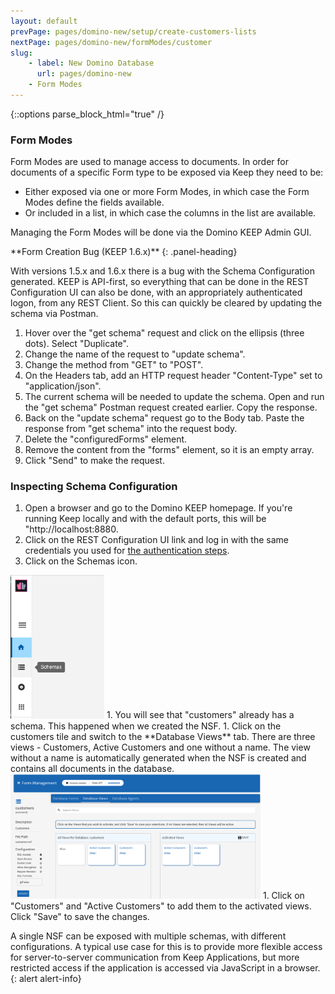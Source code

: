 ```yaml
---
layout: default
prevPage: pages/domino-new/setup/create-customers-lists
nextPage: pages/domino-new/formModes/customer
slug:
    - label: New Domino Database
      url: pages/domino-new
    - Form Modes
---
```


{::options parse_block_html="true" /}

### Form Modes

Form Modes are used to manage access to documents. In order for documents of a specific Form type to be exposed via Keep they need to be:

- Either exposed via one or more Form Modes, in which case the Form Modes define the fields available.
- Or included in a list, in which case the columns in the list are available.

Managing the Form Modes will be done via the Domino KEEP Admin GUI.

<div class="panel panel-danger">
**Form Creation Bug (KEEP 1.6.x)**
{: .panel-heading}
<div class="panel-body">

With versions 1.5.x and 1.6.x there is a bug with the Schema Configuration generated. KEEP is API-first, so everything that can be done in the REST Configuration UI can also be done, with an appropriately authenticated logon, from any REST Client. So this can quickly be cleared by updating the schema via Postman.

1. Hover over the "get schema" request and click on the ellipsis (three dots). Select "Duplicate".
1. Change the name of the request to "update schema".
1. Change the method from "GET" to "POST".
1. On the Headers tab, add an HTTP request header "Content-Type" set to "application/json".
1. The current schema will be needed to update the schema. Open and run the "get schema" Postman request created earlier. Copy the response.
1. Back on the "update schema" request go to the Body tab. Paste the response from "get schema" into the request body.
1. Delete the "configuredForms" element.
1. Remove the content from the "forms" element, so it is an empty array.
1. Click "Send" to make the request.

</div>
</div>

### Inspecting Schema Configuration

1. Open a browser and go to the Domino KEEP homepage. If you're running Keep locally and with the default ports, this will be "http://localhost:8880.
1. Click on the REST Configuration UI link and log in with the same credentials you used for [the authentication steps](../setup/authentication).
1. Click on the Schemas icon.<br/>
<img src="../images/formModes/databases.png" alt="Databases" width="150px"/>
1. You will see that "customers" already has a schema. This happened when we created the NSF.
1. Click on the customers tile and switch to the **Database Views** tab. There are three views - Customers, Active Customers and one without a name. The view without a name is automatically generated when the NSF is created and contains all documents in the database.<br/>
<img src="../images/formModes/customers_schema.png" alt="Databases" width="400px"/>
1. Click on "Customers" and "Active Customers" to add them to the activated views. Click "Save" to save the changes.

A single NSF can be exposed with multiple schemas, with different configurations. A typical use case for this is to provide more flexible access for server-to-server communication from Keep Applications, but more restricted access if the application is accessed via JavaScript in a browser.
{: alert alert-info}

